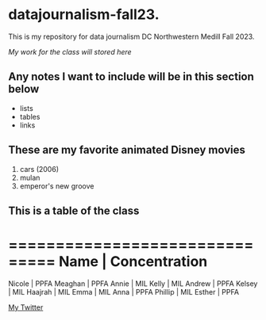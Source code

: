 # datajournalism-fall23.
This is my repository for data journalism DC Northwestern Medill Fall 2023.

*My work for the class will stored here*

## Any notes I want to include will be in this section below

* lists
* tables
* links

## These are my favorite animated Disney movies 
1. cars (2006)
2. mulan
3. emperor's new groove

## This is a table of the class

===============================
Name | Concentration 
===============================
Nicole | PPFA 
Meaghan | PPFA 
Annie | MIL
Kelly | MIL
Andrew | PPFA
Kelsey | MIL
Haajrah | MIL
Emma | MIL
Anna | PPFA
Phillip | MIL
Esther | PPFA 

[My Twitter](https://twitter.com/haajrahgilani) 


   
